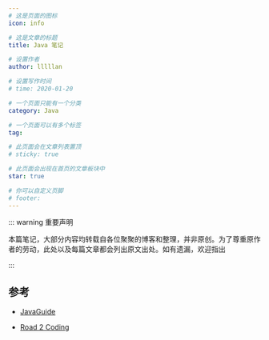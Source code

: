 ```yaml
---
# 这是页面的图标
icon: info

# 这是文章的标题
title: Java 笔记

# 设置作者
author: lllllan

# 设置写作时间
# time: 2020-01-20

# 一个页面只能有一个分类
category: Java

# 一个页面可以有多个标签
tag:

# 此页面会在文章列表置顶
# sticky: true

# 此页面会出现在首页的文章板块中
star: true

# 你可以自定义页脚
# footer: 
---
```


::: warning 重要声明

本篇笔记，大部分内容均转载自各位聚聚的博客和整理，并非原创。为了尊重原作者的劳动，此处以及每篇文章都会列出原文出处。如有遗漏，欢迎指出

:::



## 参考

- [JavaGuide](https://javaguide.cn/)

- [Road 2 Coding](https://www.r2coding.com/#/)

